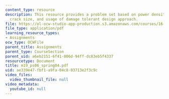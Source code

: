 ```yaml
---
content_type: resource
description: This resource provides a problem set based on power density, critical
  crack size, and usage of damage tolerant design approach.
file: https://ol-ocw-studio-app-production.s3.amazonaws.com/courses/16-01-unified-engineering-i-ii-iii-iv-fall-2005-spring-2006/ae339e47fbf1a9fa04c803713e2f3c9c_m19_ps06_spring04.pdf
file_type: application/pdf
learning_resource_types:
- Assignments
ocw_type: OCWFile
parent_title: Assignments
parent_type: CourseSection
parent_uid: a6eb2151-6f41-806d-94ff-dc83eb5f4337
resourcetype: Document
title: m19_ps06_spring04.pdf
uid: ae339e47-fbf1-a9fa-04c8-03713e2f3c9c
video_files:
  video_thumbnail_file: null
video_metadata:
  youtube_id: null
---
```

